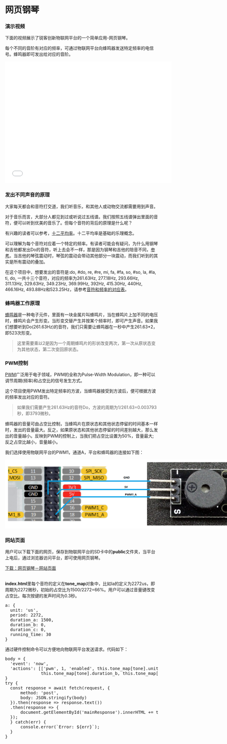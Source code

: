 <h1>网页钢琴</h1>
<h3>演示视频</h3>
<p>下面的视频展示了锐客创新物联网平台的一个简单应用-网页钢琴。</p>
<p>每个不同的音阶有对应的频率，可通过物联网平台向蜂鸣器发送特定频率的电信号。蜂鸣器即可发出给对应的音阶。</p>
<!-- https://www.bilibili.com/read/cv6775208 -->
<iframe src="//player.bilibili.com/player.html?aid=382524557&bvid=BV1GZ4y1B79d&cid=559816490&page=1&danmaku=0" scrolling="no" border="0" frameborder="no" framespacing="0" allowfullscreen="true" width="550" height="400"> </iframe>

<h3>发出不同声音的原理</h3>
<div class="demos-content-paragraph">
<p>大家每天都会和音符打交道，我们听音乐，和其他人或动物交流都需要用到声音。</p>
<p>对于音乐而言，大部分人都见到过或听说过五线谱。我们按照五线谱弹出里面的音符，便可以听到优美的音乐了。但每个音符的背后的原理是什么呢？</p>
<p>有兴趣的读者可以参考，<a href="https://baike.baidu.com/item/%E5%8D%81%E4%BA%8C%E5%B9%B3%E5%9D%87%E5%BE%8B/592297?fr=aladdin">十二平均率</a>。十二平均率是基础的乐理概念。</p>
<p>可以理解为每个音符对应着一个特定的频率。有读者可能会有疑问，为什么用钢琴和吉他都发出Do的音符，听上去会不一样，那是因为钢琴和吉他的陪音不同，<a href="https://zhuanlan.zhihu.com/p/86885232">参考</a>。当吉他的琴弦震动时，琴弦的震动会带动其他部分一块震动，而我们听到的其实是所有震动的叠加。</p>
<p>在这个项目中，想要发出的音符是:do, #do, re, #re, mi, fa, #fa, so, #so, la, #la, ti, do, 一共十三个音符，对应的频率为261.63Hz, 277.18Hz, 293.66Hz, 311.13Hz, 329.63Hz, 349.23Hz, 369.99Hz, 392Hz, 415.30Hz, 440Hz, 466.16Hz, 493.88Hz和523.25Hz，请参考<a href="https://www.zhihu.com/question/27661883/answer/37545330">音符和频率的对应表</a>。</p>
</div>

<h3>蜂鸣器工作原理</h3>
<div class="demos-content-paragraph">
<p><a href="https://baike.baidu.com/item/%E8%9C%82%E9%B8%A3%E5%99%A8/3326617#:~:text=%E8%9C%82%E9%B8%A3%E5%99%A8%E6%98%AF%E4%B8%80,%E2%80%9CJD%E2%80%9D%E7%AD%89%EF%BC%89%E8%A1%A8%E7%A4%BA%E3%80%82">蜂鸣器</a>是一种电子元件，里面有一块金属片叫蜂鸣片，当在蜂鸣片上加不同的电压时，蜂鸣片会产生形变。当形变交替产生并按某个频率时，即可产生声音。如果我们想要听到Do(261.63Hz)的音符，我们只需要让蜂鸣器在一秒中产生261.63*2，即523次形变。</p>
<blockquote>
这里需要乘以2是因为一个周期蜂鸣片的形状改变两次，第一次从原状态变为其他状态，第二次变回原状态。
</blockquote>
</div>
<h3>PWM控制</h3>
<div class="demos-content-paragraph">
<p><a href="https://baike.baidu.com/item/%E8%84%89%E5%86%B2%E5%AE%BD%E5%BA%A6%E8%B0%83%E5%88%B6/10813756?fromtitle=PWM&fromid=3034961&fr=aladdin">PWM</a>广泛用于电子领域，PWM的全称为Pulse-Width Modulation，即一种可以调节周期(频率)和占空比的信号发生方式。</p>
<p>这个项目使用PWM发出特定频率的方波，当蜂鸣器接受到方波后，便可根据方波的频率发出对应的音符。</p>
<blockquote>
如果我们需要产生261.63Hz的音符Do，方波的周期为1/261.63=0.003793秒，即3793微秒。
</blockquote>
<p>蜂鸣器的音量可由占空比控制，当蜂鸣片在原状态和其他状态停留的时间基本一样时，发出的音量最大。反之，如果原状态和其他状态停留的时间差别越大，那么发出的音量越小。反映到PWM的控制上，当我们把占空比设置为50%，音量最大; 反之占空比越小，音量越小。</p>
<p>我们选择使用物联网平台的PWM1，通道A，平台和蜂鸣器的连接如下图：</p>
<img src="/img/buzzer_connection.png" style="max-width: 800px; height:auto" alt="">
</div>

<h3>网站页面</h3>
<div class="demos-content-paragraph">
<p>用户可以下载下面的网页，保存到物联网平台的SD卡中的<b>public</b>文件夹，当平台上电后，通过浏览器访问平台，即可使用网页钢琴。</p>
<a href="/download/webpage_piano_index.html" download="index.html">下载：网页钢琴－网站页面</a>
<br><br>
<p><b>index.html</b>里每个音符的定义在<b>tone_map</b>对象中，比如la的定义为2272us，即周期为2272微秒，初始的占空比为1500/2272=66%。用户可以通过音量键改变占空比。每次按键的发声时间为0.3秒。</p>
<pre>
a: {
  unit: 'us',
  period: 2272,
  duration_a: 1500,
  duration_b: 0,
  duration_c: 0,
  running_time: 30
}
</pre>

<p>通过硬件控制命令可以方便地向物联网平台发送请求。代码如下：</p>
<pre>
body = {
  'event': 'now',
  'actions': [['pwm', 1, 'enabled', this.tone_map[tone].unit, this.tone_map[tone].period, parseInt(this.tone_map[tone].period * 0.5 * volumn / 100),
              this.tone_map[tone].duration_b, this.tone_map[tone].duration_c, this.tone_map[tone].running_time]]
}
try {
  const response = await fetch(request, {
      method: 'post',
      body: JSON.stringify(body)
  }).then(response => response.text())
  .then(response => {
      document.getElementById('mainResponse').innerHTML += timerHelpers.responseDisplay(response);
  });
  } catch(err) {
      console.error(`Error: ${err}`);
  }
}
</pre>

</div>
